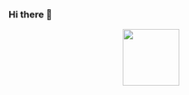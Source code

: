 ### Hi there 👋

<!--
**brenda-daroz/brenda-daroz** is a ✨ _special_ ✨ repository because its `README.md` (this file) appears on your GitHub profile.

Here are some ideas to get you started:

- 🔭 I’m currently working on ...
- 🌱 I’m currently learning ...
- 👯 I’m looking to collaborate on ...
- 🤔 I’m looking for help with ...
- 💬 Ask me about ...
- 📫 How to reach me: ...
- 😄 Pronouns: ...
- ⚡ Fun fact: ...
-->

<header>
  <img src="https://media.giphy.com/media/hpXdHPfFI5wTABdDx9/giphy.gif" alt="" width="100"/>
</header>
